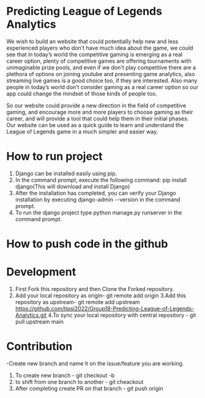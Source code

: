 # Predicting League of Legends Analytics

We wish to build an website that could potentially help new and less experienced players who don't have much idea about the game, we could see that in today’s world the competitive gaming is emerging as a real career option, plenty of competitive games are offering tournaments with unimaginable prize pools, and even if we don't play competitive there are a plethora of options on joining youtube and presenting game analytics, also streaming live games is a good choice too, if they are interested. Also many people in today’s world don’t consider gaming as a real career option so our app could change the mindset of those kinds of people too.

So our website could provide a new direction in the field of competitive gaming, and encourage more and more players to choose gaming as their career, and will provide a tool that could help them in their initial phases. Our website can be used as a quick guide to learn and understand the League of Legends game in a much simpler and easier way.

# How to run project
1. Django can be installed easily using pip.
2. In the command prompt, execute the following command: pip install django(This will download and install Django)
3. After the installation has completed, you can verify your Django installation by executing django-admin --version in the command prompt.
4. To run the django project type python manage.py runserver in the command prompt.

# How to push code in the github
# Development

1. First Fork this repository and then Clone the Forked repository.
2. Add your local repository as origin- git remote add origin <your-url>
3.Add this repository as upstream-
git remote add upstream https://github.com/tipsi2022/Group18-Predicting-League-of-Legends-Analytics.git
4.To sync your local repository with central repository - git pull upstream main

# Contribution
-Create new branch and name it on the issue/feature you are working.

1. To create new branch - git checkout -b <branch-name>
2. to shift from one branch to another - git cheackout <branch-name>
3. After completing create PR on that branch - git push origin <branch-name>





